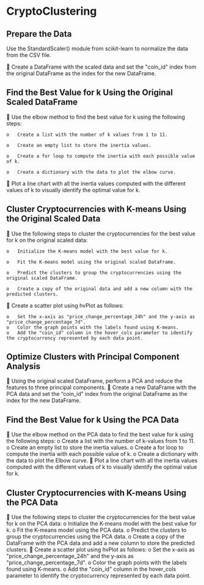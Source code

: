 # CryptoClustering

## Prepare the Data

Use the StandardScaler() module from scikit-learn to normalize the data from the CSV file.

	Create a DataFrame with the scaled data and set the "coin_id" index from the original DataFrame as the index for the new DataFrame.

## Find the Best Value for k Using the Original Scaled DataFrame

	Use the elbow method to find the best value for k using the following steps:

    o	Create a list with the number of k values from 1 to 11.

    o	Create an empty list to store the inertia values.

    o	Create a for loop to compute the inertia with each possible value of k.

    o	Create a dictionary with the data to plot the elbow curve.

	Plot a line chart with all the inertia values computed with the different values of k to visually identify the optimal value for k.

## Cluster Cryptocurrencies with K-means Using the Original Scaled Data

	Use the following steps to cluster the cryptocurrencies for the best value for k on the original scaled data:

    o	Initialize the K-means model with the best value for k.

    o	Fit the K-means model using the original scaled DataFrame.

    o	Predict the clusters to group the cryptocurrencies using the original scaled DataFrame.

    o	Create a copy of the original data and add a new column with the predicted clusters.

	Create a scatter plot using hvPlot as follows:

    o	Set the x-axis as "price_change_percentage_24h" and the y-axis as "price_change_percentage_7d".
    o	Color the graph points with the labels found using K-means.
    o	Add the "coin_id" column in the hover_cols parameter to identify the cryptocurrency represented by each data point.
## Optimize Clusters with Principal Component Analysis
	Using the original scaled DataFrame, perform a PCA and reduce the features to three principal components.
	Create a new DataFrame with the PCA data and set the “coin_id” index from the original DataFrame as the index for the new DataFrame.
## Find the Best Value for k Using the PCA Data
	Use the elbow method on the PCA data to find the best value for k using the following steps:
o	Create a list with the number of k-values from 1 to 11.
o	Create an empty list to store the inertia values.
o	Create a for loop to compute the inertia with each possible value of k.
o	Create a dictionary with the data to plot the Elbow curve.
	Plot a line chart with all the inertia values computed with the different values of k to visually identify the optimal value for k.
## Cluster Cryptocurrencies with K-means Using the PCA Data
	Use the following steps to cluster the cryptocurrencies for the best value for k on the PCA data:
o	Initialize the K-means model with the best value for k.
o	Fit the K-means model using the PCA data.
o	Predict the clusters to group the cryptocurrencies using the PCA data.
o	Create a copy of the DataFrame with the PCA data and add a new column to store the predicted clusters.
	Create a scatter plot using hvPlot as follows:
o	Set the x-axis as "price_change_percentage_24h" and the y-axis as "price_change_percentage_7d".
o	Color the graph points with the labels found using K-means.
o	Add the "coin_id" column in the hover_cols parameter to identify the cryptocurrency represented by each data point.
